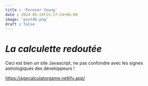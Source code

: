 ```yaml
---
title : 'Forever Young'
date : 2024-05-24T15:17:24+06:00
image: 'post4b.png'
draft : false
---
```


# _La calculette redoutée_

Ceci est bien un site Javascript, ne pas confondre avec les signes astrologiques des développeurs !

https://agecalculatorgame.netlify.app/

